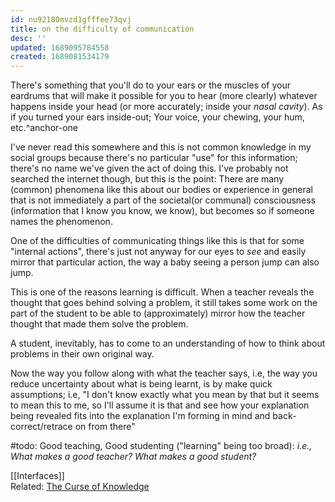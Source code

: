 ```yaml
---
id: nu92180mvzd1gfffee73qvj
title: on the difficulty of communication
desc: ''
updated: 1689095784558
created: 1689081534179
---
```


There's something that you'll do to your ears or the muscles of your eardrums that will make it possible for you to hear (more clearly) whatever happens inside your head (or more accurately; inside your _nasal cavity_). As if you turned your ears inside-out; Your voice, your chewing, your hum, etc.^anchor-one

I've never read this somewhere and this is not common knowledge in my social groups because there's no particular "use" for this information; there's no name we've given the act of doing this. I've probably not searched the internet though, but this is the point: There are many (common) phenomena like this about our bodies or experience in general that is not immediately a part of the societal(or communal) consciousness (information that I know you know, we know), but becomes so if someone names the phenomenon.

One of the difficulties of communicating things like this is that for some "internal actions", there's just not anyway for our eyes to _see_ and easily mirror that particular action, the way a baby seeing a person jump can also jump.

This is one of the reasons learning is difficult. When a teacher reveals the thought that goes behind solving a problem, it still takes some work on the part of the student to be able to (approximately) mirror how the teacher thought that made them solve the problem.

A student, inevitably, has to come to an understanding of how to think about problems in their own original way.

Now the way you follow along with what the teacher says, i.e, the way you reduce uncertainty about what is being learnt, is by make quick assumptions; i.e, "I don't know exactly what you mean by that but it seems to mean this to me, so I'll assume it is that and see how your explanation being revealed fits into the explanation I'm forming in mind and back-correct/retrace on from there" 

#todo: Good teaching, Good studenting ("learning" being too broad): _i.e., What makes a good teacher? What makes a good student?_

[[Interfaces]]  
Related: [The Curse of Knowledge](https://en.wikipedia.org/wiki/Curse_of_knowledge)

